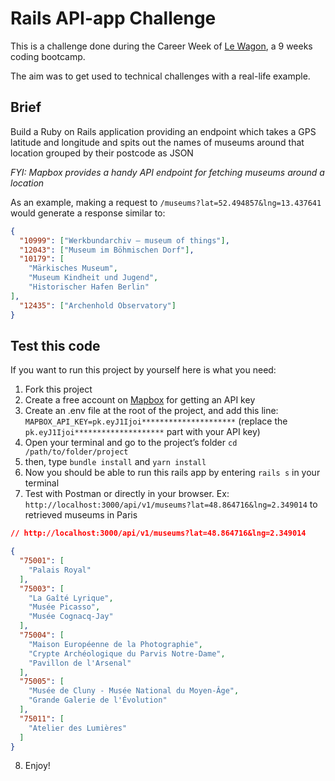 # Rails API-app Challenge
This is a challenge done during the Career Week of [Le Wagon](https://www.lewagon.org), a 9 weeks coding bootcamp.

The aim was to get used to technical challenges with a real-life example.

## Brief
Build a Ruby on Rails application providing an endpoint which takes a GPS latitude and longitude and spits out the names of museums around that location grouped by their postcode as JSON

*FYI: Mapbox provides a handy API endpoint for fetching museums around a location*

As an example, making a request to `/museums?lat=52.494857&lng=13.437641` would generate a response similar to:

```json
{
  "10999": ["Werkbundarchiv – museum of things"],
  "12043": ["Museum im Böhmischen Dorf"],
  "10179": [
    "Märkisches Museum",
    "Museum Kindheit und Jugend",
    "Historischer Hafen Berlin"
],
  "12435": ["Archenhold Observatory"]
}
```

## Test this code

If you want to run this project by yourself here is what you need:

1. Fork this project
2. Create a free account on [Mapbox](https://www.mapbox.com) for getting an API key
3. Create an .env file at the root of the project, and add this line: `MAPBOX_API_KEY=pk.eyJ1Ijoi*********************` (replace the `pk.eyJ1Ijoi********************` part with your API key)
4. Open your terminal and go to the project’s folder `cd /path/to/folder/project`
5. then, type `bundle install` and `yarn install`
6. Now you should be able to run this rails app by entering `rails s` in your terminal
7. Test with Postman or directly in your browser. Ex: `http://localhost:3000/api/v1/museums?lat=48.864716&lng=2.349014` to retrieved museums in Paris

```json
// http://localhost:3000/api/v1/museums?lat=48.864716&lng=2.349014

{
  "75001": [
    "Palais Royal"
  ],
  "75003": [
    "La Gaîté Lyrique",
    "Musée Picasso",
    "Musée Cognacq-Jay"
  ],
  "75004": [
    "Maison Européenne de la Photographie",
    "Crypte Archéologique du Parvis Notre-Dame",
    "Pavillon de l'Arsenal"
  ],
  "75005": [
    "Musée de Cluny - Musée National du Moyen-Âge",
    "Grande Galerie de l'Évolution"
  ],
  "75011": [
    "Atelier des Lumières"
  ]
}
```


8. Enjoy! 



